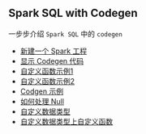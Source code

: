 Spark SQL with Codegen
----
一步步介绍 `Spark SQL` 中的 `codegen`

- [新建一个 Spark  工程](doc/new_spark_sql_project.md)
- [显示 Codegen 代码](doc/show_codegen_code.md)
- [自定义函数示例1](doc/udf_example1.md)
- [自定义函数示例2](doc/udf_example2.md)
- [Codgen 示例](doc/codegen_example.md)
- [如何处理 Null](doc/codegen_with_null.md)
- [自定义数据类型](doc/udt_example.md)
- [自定义数据类型上自定义函数](doc/udt_udf_example.md)